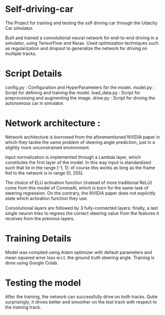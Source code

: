 # Self-driving-car

The Project for training and testing the sslf driving car through the Udacity Car simulator.

Built and trained a convolutional neural network for end-to-end driving in a simulator, using TensorFlow and Keras. 
Used optimization techniques such as regularization and dropout to generalize the network for driving on multiple tracks.


# Script Details
config.py : Configuration and HyperParameters for the model.
model.py : Script for defining and training the model.
load_data.py : Script for preprocessing and augmenting the image.
drive.py : Script for driving the autonomous car in simulator. 


# Network architecture : 
Network architecture is borrowed from the aforementioned NVIDIA paper in which they tackle the same problem of steering angle prediction, just in a slightly more unconstrained environment.

Input normalization is implemented through a Lambda layer, which constitutes the first layer of the model. In this way input is standardized such that lie in the range [-1, 1]: of course this works as long as the frame fed to the network is in range [0, 255].

The choice of ELU activation function (instead of more traditional ReLU) come from this model of CommaAI, which is born for the same task of steering regression. On the contrary, the NVIDIA paper does not explicitly state which activation function they use.

Convolutional layers are followed by 3 fully-connected layers: finally, a last single neuron tries to regress the correct steering value from the features it receives from the previous layers.


# Training Details
Model was compiled using Adam optimizer with default parameters and mean squared error loss w.r.t. the ground truth steering angle. Training is done using Google Colab.

# Testing the model
After the training, the network can successfully drive on both tracks. Quite surprisingly, it drives better and smoother on the test track with respect to the training track. 
